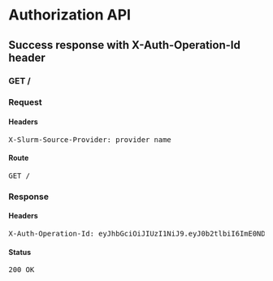 # Authorization API

## Success response with X-Auth-Operation-Id header

### GET /
### Request

#### Headers

<pre>X-Slurm-Source-Provider: provider_name</pre>

#### Route

<pre>GET /</pre>

### Response

#### Headers

<pre>X-Auth-Operation-Id: eyJhbGciOiJIUzI1NiJ9.eyJ0b2tlbiI6ImE0NDFhYTA0LWM4ZGQtNDQ2Zi1iYzllLWUxNGRiMjhiZjUyYyIsImV4cCI6MTU3OTAxODc0OH0.vbtn7gZVp8tbecRL4R3qUvMCnlzMrvJyIAUhgtRCRs0</pre>

#### Status

<pre>200 OK</pre>
